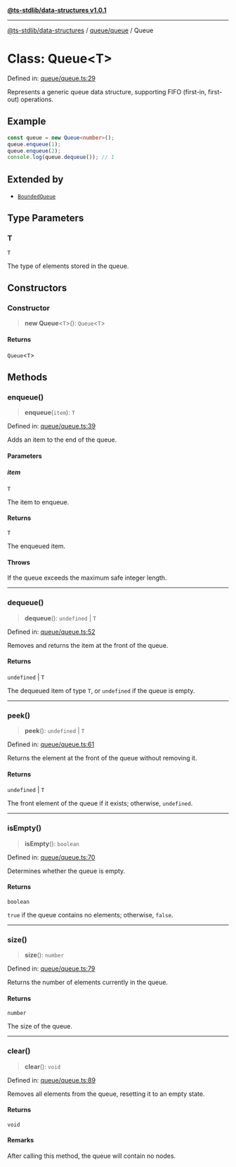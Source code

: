 [**@ts-stdlib/data-structures v1.0.1**](../../../README.md)

***

[@ts-stdlib/data-structures](../../../modules.md) / [queue/queue](../README.md) / Queue

# Class: Queue\<T\>

Defined in: [queue/queue.ts:29](https://github.com/gabaudette/ts-stdlib/blob/94404285f4faf17348604cdfd50e84b4b9ee7b00/packages/data-structures/src/queue/queue.ts#L29)

Represents a generic queue data structure, supporting FIFO (first-in, first-out) operations.

## Example

```typescript
const queue = new Queue<number>();
queue.enqueue(1);
queue.enqueue(2);
console.log(queue.dequeue()); // 1
```

## Extended by

- [`BoundedQueue`](../../bounded-queue/classes/BoundedQueue.md)

## Type Parameters

### T

`T`

The type of elements stored in the queue.

## Constructors

### Constructor

> **new Queue**\<`T`\>(): `Queue`\<`T`\>

#### Returns

`Queue`\<`T`\>

## Methods

### enqueue()

> **enqueue**(`item`): `T`

Defined in: [queue/queue.ts:39](https://github.com/gabaudette/ts-stdlib/blob/94404285f4faf17348604cdfd50e84b4b9ee7b00/packages/data-structures/src/queue/queue.ts#L39)

Adds an item to the end of the queue.

#### Parameters

##### item

`T`

The item to enqueue.

#### Returns

`T`

The enqueued item.

#### Throws

If the queue exceeds the maximum safe integer length.

***

### dequeue()

> **dequeue**(): `undefined` \| `T`

Defined in: [queue/queue.ts:52](https://github.com/gabaudette/ts-stdlib/blob/94404285f4faf17348604cdfd50e84b4b9ee7b00/packages/data-structures/src/queue/queue.ts#L52)

Removes and returns the item at the front of the queue.

#### Returns

`undefined` \| `T`

The dequeued item of type `T`, or `undefined` if the queue is empty.

***

### peek()

> **peek**(): `undefined` \| `T`

Defined in: [queue/queue.ts:61](https://github.com/gabaudette/ts-stdlib/blob/94404285f4faf17348604cdfd50e84b4b9ee7b00/packages/data-structures/src/queue/queue.ts#L61)

Returns the element at the front of the queue without removing it.

#### Returns

`undefined` \| `T`

The front element of the queue if it exists; otherwise, `undefined`.

***

### isEmpty()

> **isEmpty**(): `boolean`

Defined in: [queue/queue.ts:70](https://github.com/gabaudette/ts-stdlib/blob/94404285f4faf17348604cdfd50e84b4b9ee7b00/packages/data-structures/src/queue/queue.ts#L70)

Determines whether the queue is empty.

#### Returns

`boolean`

`true` if the queue contains no elements; otherwise, `false`.

***

### size()

> **size**(): `number`

Defined in: [queue/queue.ts:79](https://github.com/gabaudette/ts-stdlib/blob/94404285f4faf17348604cdfd50e84b4b9ee7b00/packages/data-structures/src/queue/queue.ts#L79)

Returns the number of elements currently in the queue.

#### Returns

`number`

The size of the queue.

***

### clear()

> **clear**(): `void`

Defined in: [queue/queue.ts:89](https://github.com/gabaudette/ts-stdlib/blob/94404285f4faf17348604cdfd50e84b4b9ee7b00/packages/data-structures/src/queue/queue.ts#L89)

Removes all elements from the queue, resetting it to an empty state.

#### Returns

`void`

#### Remarks

After calling this method, the queue will contain no nodes.
